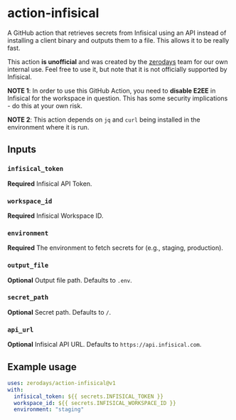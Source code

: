 # action-infisical

A GitHub action that retrieves secrets from Infisical using an API instead of installing a client binary and outputs them to a file. This allows it to be really fast.

This action **is unofficial** and was created by the [zerodays](https://github.com/zerodays) team for our own internal use. Feel free to use it, but note that it is not officially supported by Infisical.

**NOTE 1**: In order to use this GitHub Action, you need to **disable E2EE** in Infisical for the workspace in question. This has some security implications - do this at your own risk.

**NOTE 2**: This action depends on `jq` and `curl` being installed in the environment where it is run.

## Inputs

### `infisical_token`

**Required** Infisical API Token.

### `workspace_id`

**Required** Infisical Workspace ID.

### `environment`

**Required** The environment to fetch secrets for (e.g., staging, production).

### `output_file`

**Optional** Output file path. Defaults to `.env`.

### `secret_path`

**Optional** Secret path. Defaults to `/`.

### `api_url`

**Optional** Infisical API URL. Defaults to `https://api.infisical.com`.

## Example usage

```yaml
uses: zerodays/action-infisical@v1
with:
  infisical_token: ${{ secrets.INFISICAL_TOKEN }}
  workspace_id: ${{ secrets.INFISICAL_WORKSPACE_ID }}
  environment: "staging"
```
